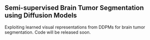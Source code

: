## Semi-supervised Brain Tumor Segmentation using Diffusion Models

Exploiting learned visual representations from DDPMs for brain tumor segmentation. Code will be released soon.


